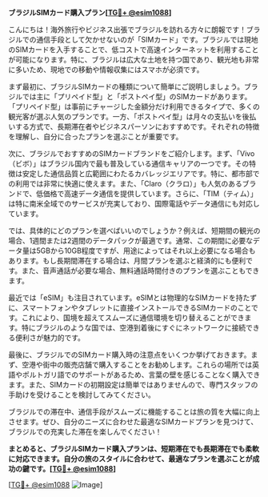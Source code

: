 **ブラジルSIMカード購入プラン[[TG💪+ @esim1088](https://t.me/s/esim1088)]**

こんにちは！海外旅行やビジネス出張でブラジルを訪れる方々に朗報です！ブラジルでの通信手段として欠かせないのが「SIMカード」です。ブラジルでは現地のSIMカードを入手することで、低コストで高速インターネットを利用することが可能になります。特に、ブラジルは広大な土地を持つ国であり、観光地も非常に多いため、現地での移動や情報収集にはスマホが必須です。

まず最初に、ブラジルSIMカードの種類について簡単にご説明しましょう。ブラジルでは主に「プリペイド型」と「ポストペイ型」のSIMカードがあります。「プリペイド型」は事前にチャージした金額分だけ利用できるタイプで、多くの観光客が選ぶ人気のプランです。一方、「ポストペイ型」は月々の支払いを後払いする方式で、長期滞在者やビジネスパーソンにおすすめです。それぞれの特徴を理解し、自分に合ったプランを選ぶことが重要です。

次に、ブラジルでおすすめのSIMカードブランドをご紹介します。まず、「Vivo（ビボ）」はブラジル国内で最も普及している通信キャリアの一つです。その特徴は安定した通信品質と広範囲にわたるカバレッジエリアです。特に、都市部での利用では非常に快適に使えます。また、「Claro（クラロ）」も人気のあるブランドで、低価格で高速データ通信を提供しています。さらに、「TIM（ティム）」は特に南米全域でのサービスが充実しており、国際電話やデータ通信にも対応しています。

では、具体的にどのプランを選べばいいのでしょうか？例えば、短期間の観光の場合、1週間または2週間のデータパックが最適です。通常、この期間に必要なデータ量は5GBから10GB程度ですが、用途によってはそれ以上必要になる場合もあります。もし長期間滞在する場合は、月間プランを選ぶと経済的にも便利です。また、音声通話が必要な場合、無料通話時間付きのプランを選ぶこともできます。

最近では「eSIM」も注目されています。eSIMとは物理的なSIMカードを持たずに、スマートフォンやタブレットに直接インストールできるSIMカードのことです。これにより、国境を超えてスムーズに通信環境を切り替えることができます。特にブラジルのような国では、空港到着後にすぐにネットワークに接続できる便利さが魅力的です。

最後に、ブラジルでのSIMカード購入時の注意点をいくつか挙げておきます。まず、空港や街中の販売店舗で購入することをお勧めします。これらの場所では英語やポルトガリ語でのサポートがあるため、言葉の壁を感じることなく購入できます。また、SIMカードの初期設定は簡単ではありませんので、専門スタッフの手助けを受けることを検討してみてください。

ブラジルでの滞在中、通信手段がスムーズに機能することは旅の質を大幅に向上させます。ぜひ、自分のニーズに合わせた最適なSIMカードプランを見つけて、ブラジルでの充実した滞在を楽しんでください！

**まとめると、ブラジルSIMカード購入プランは、短期滞在でも長期滞在でも柔軟に対応できます。自分の旅のスタイルに合わせて、最適なプランを選ぶことが成功の鍵です。[[TG💪+ @esim1088](https://t.me/s/esim1088)]**

[[TG💪+ @esim1088](https://t.me/s/esim1088) ![Image](https://i.postimg.cc/Y0z9fWf4/image.png)]